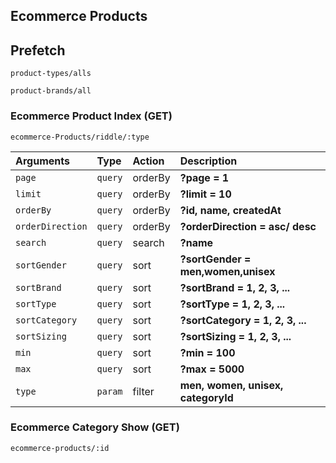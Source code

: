## Ecommerce Products

## Prefetch

```
product-types/alls
```

```
product-brands/all
```

### Ecommerce Product Index (GET)

```
ecommerce-Products/riddle/:type
```

| Arguments        | Type    | Action  | Description                        |
| :--------------- | :------ | :------ | :--------------------------------- |
| `page`           | `query` | orderBy | **?page = 1**                      |
| `limit`          | `query` | orderBy | **?limit = 10**                    |
| `orderBy`        | `query` | orderBy | **?id, name, createdAt**           |
| `orderDirection` | `query` | orderBy | **?orderDirection = asc/ desc**    |
| `search`         | `query` | search  | **?name**                          |
| `sortGender`     | `query` | sort    | **?sortGender = men,women,unisex** |
| `sortBrand`      | `query` | sort    | **?sortBrand = 1, 2, 3, ...**      |
| `sortType`       | `query` | sort    | **?sortType = 1, 2, 3, ...**       |
| `sortCategory`   | `query` | sort    | **?sortCategory = 1, 2, 3, ...**   |
| `sortSizing`     | `query` | sort    | **?sortSizing = 1, 2, 3, ...**     |
| `min`            | `query` | sort    | **?min = 100**                     |
| `max`            | `query` | sort    | **?max = 5000**                    |
| `type`           | `param` | filter  | **men, women, unisex, categoryId** |

### Ecommerce Category Show (GET)

```
ecommerce-products/:id
```
